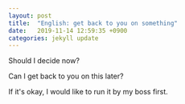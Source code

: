 ```yaml
---
layout: post
title:  "English: get back to you on something"
date:   2019-11-14 12:59:35 +0900
categories: jekyll update
---
```


Should I decide now?

Can I get back to you on this later?

If it's okay, I would like to run it by my boss first.
